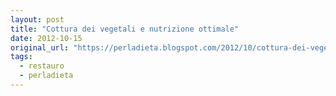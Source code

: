```yaml
---
layout: post
title: "Cottura dei vegetali e nutrizione ottimale"
date: 2012-10-15
original_url: "https://perladieta.blogspot.com/2012/10/cottura-dei-vegetali-e-nutrizione.html"
tags:
  - restauro
  - perladieta
---
```



